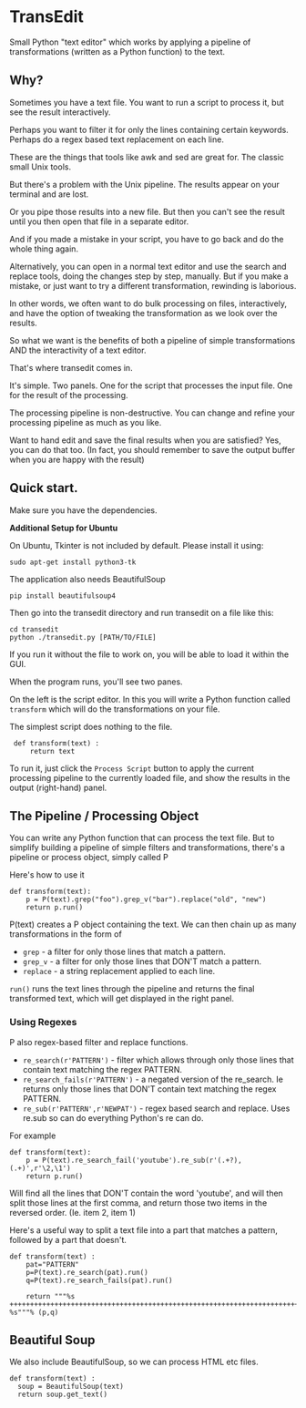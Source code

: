 # TransEdit

Small Python "text editor" which works by applying a pipeline of transformations (written as a Python function) to the text.

## Why?

Sometimes you have a text file. You want to run a script to process it, but see the result interactively.

Perhaps you want to filter it for only the lines containing certain keywords. Perhaps do a regex based text replacement on each line.

These are the things that tools like awk and sed are great for. The classic small Unix tools.

But there's a problem with the Unix pipeline. The results appear on your terminal and are lost.

Or you pipe those results into a new file. But then you can't see the result until you then open that file in a separate editor.

And if you made a mistake in your script, you have to go back and do the whole thing again.

Alternatively, you can open in a normal text editor and use the search and replace tools, doing the changes step by step, manually. But if you make a mistake, or just want to try a different transformation, rewinding is laborious.


In other words, we often want to do bulk processing on files, interactively, and have the option of tweaking the transformation as we look over the results.

So what we want is the benefits of both a pipeline of simple transformations AND the interactivity of a text editor.

That's where transedit comes in.

It's simple. Two panels. One for the script that processes the input file. One for the result of the processing.

The processing pipeline is non-destructive. You can change and refine your processing pipeline as much as you like.

Want to hand edit and save the final results when you are satisfied? Yes, you can do that too. (In fact, you should remember to save the output buffer when you are happy with the result)

## Quick start.

Make sure you have the dependencies. 

**Additional Setup for Ubuntu**

On Ubuntu, Tkinter is not included by default. Please install it using:

    sudo apt-get install python3-tk 


The application also needs BeautifulSoup
    
    pip install beautifulsoup4
    

Then go into the transedit directory and run transedit on a file like this:

    cd transedit
    python ./transedit.py [PATH/TO/FILE]
    
If you run it without the file to work on, you will be able to load it within the GUI.

When the program runs, you'll see two panes. 

On the left is the script editor. In this you will write a Python function called `transform` which will do the transformations on your file.

The simplest script does nothing to the file. 

     def transform(text) : 
         return text
     
To run it, just click the `Process Script` button to apply the current processing pipeline to the currently loaded file, and show the results in the output (right-hand) panel.

## The Pipeline / Processing Object

You can write any Python function that can process the text file. But to simplify building a pipeline of simple filters and transformations, there's a pipeline or process object, simply called P

Here's how to use it

```
def transform(text):
    p = P(text).grep("foo").grep_v("bar").replace("old", "new")
    return p.run()
```

P(text) creates a P object containing the text. We can then chain up as many transformations in the form of 

* `grep` - a filter for only those lines that match a pattern.
* `grep_v` - a filter for only those lines that DON'T match a pattern.
* `replace` - a string replacement applied to each line.

`run()` runs the text lines through the pipeline and returns the final transformed text, which will get displayed in the right panel.

### Using Regexes

P also regex-based filter and replace functions.
* `re_search(r'PATTERN')` - filter which allows through only those lines that contain text matching the regex PATTERN. 
* `re_search_fails(r'PATTERN')` - a negated version of the re_search. Ie returns only those lines that DON'T contain text matching the regex PATTERN.
* `re_sub(r'PATTERN',r'NEWPAT')` - regex based search and replace. Uses re.sub so can do everything Python's re can do.

For example

```
def transform(text):
    p = P(text).re_search_fail('youtube').re_sub(r'(.+?),(.+)',r'\2,\1')
    return p.run()
```

Will find all the lines that DON'T contain the word 'youtube', and will then split those lines at the first comma, and return those two items in the reversed order. (Ie. item 2, item 1)

Here's a useful way to split a text file into a part that matches a pattern, followed by a part that doesn't.

```
def transform(text) :
    pat="PATTERN"
    p=P(text).re_search(pat).run()
    q=P(text).re_search_fails(pat).run()

    return """%s
++++++++++++++++++++++++++++++++++++++++++++++++++++++++++++++++++++++++++++++++++++++++++
%s"""% (p,q) 
```

## Beautiful Soup

We also include BeautifulSoup, so we can process HTML etc files.

```
def transform(text) :
  soup = BeautifulSoup(text)
  return soup.get_text()
```

